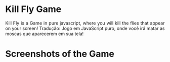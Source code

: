 <h1>Kill Fly Game</h1>
<p style="text-align:justify">
Kill Fly is a Game in pure javascript, where you will kill the flies that appear on your screen! Tradução: Jogo em JavaScript puro, onde você irá matar as moscas que aparecerem em sua tela!
</p>

<h1>Screenshots of the Game</h1>
